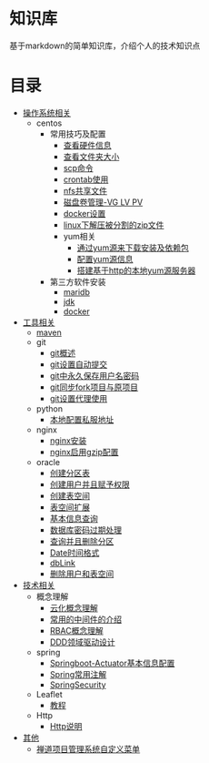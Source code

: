 # 知识库

基于markdown的简单知识库，介绍个人的技术知识点

# 目录

- [操作系统相关](./os/os.md)
    - centos
        - 常用技巧及配置
            - [查看硬件信息](./os/centos/常用技巧及配置/查看硬件信息.md)
            - [查看文件夹大小](./os/centos/常用技巧及配置/查看文件夹大小.md)
            - [scp命令](./os/centos/常用技巧及配置/scp命令.md)
            - [crontab使用](./os/centos/常用技巧及配置/crontab.md)
            - [nfs共享文件](./os/centos/常用技巧及配置/nfs共享文件.md)
            - [磁盘卷管理-VG LV PV](./os/centos/常用技巧及配置/磁盘卷管理-VG&LV&PV.md)
            - [docker设置](./os/centos/常用技巧及配置/docker设置.md)
            - [linux下解压被分割的zip文件](./os/centos/常用技巧及配置/linux下解压被分割的zip文件.md)
            - yum相关
                - [通过yum源来下载安装及依赖包](./os/centos/常用技巧及配置/yum相关/通过yum源来下载安装及依赖包.md)
                - [配置yum源信息](./os/centos/常用技巧及配置/yum相关/配置yum源信息.md)
                - [搭建基于http的本地yum源服务器](./os/centos/常用技巧及配置/yum相关/搭建基于http的本地yum源服务器.md)
        - 第三方软件安装
            - [maridb](./os/centos/第三方软件安装/maridb.md)
            - [jdk](./os/centos/第三方软件安装/jdk.md)
            - [docker](./os/centos/第三方软件安装/docker.md)
- [工具相关](./tools/tools.md)
    - [maven](./tools/maven.md)
    - git
        - [git概述](./tools/git/git概述.md)
        - [git设置自动提交](./tools/git/git设置自动提交.md)
        - [git中永久保存用户名密码](./tools/git/git中用户名密码设置.md)
        - [git同步fork项目与原项目](./tools/git/git同步fork项目与原项目.md)
        - [git设置代理使用](./tools/git/git设置代理使用.md)
    - python
        - [本地配置私服地址](./tools/python/本地配置私服地址.md)
    - nginx
        - [nginx安装](./tools/nginx/nginx安装.md)
        - [nginx启用gzip配置](./tools/nginx/nginx启用gzip配置.md)
    - oracle
        - [创建分区表](./tools/oracle/创建分区表.md)
        - [创建用户并且赋予权限](./tools/oracle/创建用户并且赋予权限.md)
        - [创建表空间](./tools/oracle/创建表空间.md)
        - [表空间扩展](./tools/oracle/表空间扩展.md)
        - [基本信息查询](./tools/oracle/基本信息查询.md)
        - [数据库密码过期处理](./tools/oracle/数据库密码过期处理.md)
        - [查询并且删除分区](./tools/oracle/查询并且删除分区.md)
        - [Date时间格式](./tools/oracle/Date时间格式.md)
        - [dbLink](./tools/oracle/dbLink.md)
        - [删除用户和表空间](./tools/oracle/删除用户和表空间.md)
- [技术相关](./technology/technology.md)
    - 概念理解
        - [云化概念理解](./technology/concept/云化概念理解.md)
        - [常用的中间件的介绍](./technology/concept/常用的中间件的介绍.md)
        - [RBAC概念理解](./technology/concept/RBAC概念理解.md)
        - [DDD领域驱动设计](./technology/concept/DDD领域驱动设计.md)
    - spring
        - [Springboot-Actuator基本信息配置](./technology/spring/Springboot-Actuator基本信息配置.md)
        - [Spring常用注解](./technology/spring/Spring常用注解.md)
        - [SpringSecurity](./technology/spring/SpringSecurity/说明.md)
    - Leaflet
        - [教程](./technology/Leaflet/概述.md)
    - Http
        - [Http说明](./technology/Http/Http说明.md)
- [其他](./other/other.md)
    - [禅道项目管理系统自定义菜单](./other/禅道项目管理系统自定义菜单.md)